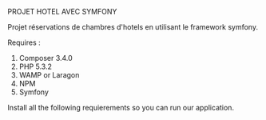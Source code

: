 PROJET HOTEL AVEC SYMFONY

Projet réservations de chambres d'hotels en utilisant le framework symfony.


Requires :
1) Composer 3.4.0
2) PHP 5.3.2
3) WAMP or Laragon
4) NPM
5) Symfony

Install all the following requierements so you can run our application.